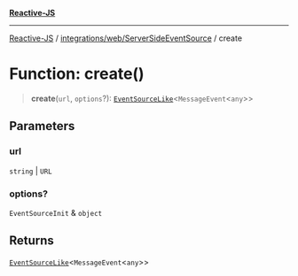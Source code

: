 [**Reactive-JS**](../../../../README.md)

***

[Reactive-JS](../../../../README.md) / [integrations/web/ServerSideEventSource](../README.md) / create

# Function: create()

> **create**(`url`, `options`?): [`EventSourceLike`](../../../../events/interfaces/EventSourceLike.md)\<`MessageEvent`\<`any`\>\>

## Parameters

### url

`string` | `URL`

### options?

`EventSourceInit` & `object`

## Returns

[`EventSourceLike`](../../../../events/interfaces/EventSourceLike.md)\<`MessageEvent`\<`any`\>\>
